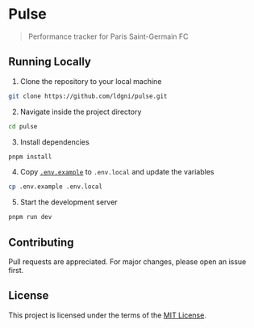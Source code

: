 # Pulse

> Performance tracker for Paris Saint-Germain FC

## Running Locally

1. Clone the repository to your local machine

```sh
git clone https://github.com/ldgni/pulse.git
```

2. Navigate inside the project directory

```sh
cd pulse
```

3. Install dependencies

```sh
pnpm install
```

4. Copy [`.env.example`](.env.example) to `.env.local` and update the variables

```sh
cp .env.example .env.local
```

5.  Start the development server

```sh
pnpm run dev
```

## Contributing

Pull requests are appreciated. For major changes, please open an issue first.

## License

This project is licensed under the terms of the [MIT License](LICENSE).
